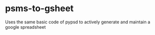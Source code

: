 # psms-to-gsheet
Uses the same basic code of pypsd to actively generate and maintain a google spreadsheet
